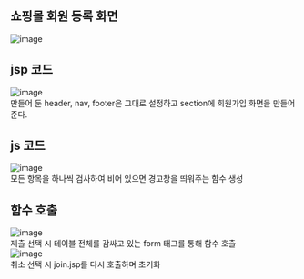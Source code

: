 ## 쇼핑몰 회원 등록 화면
![image](https://github.com/hwan06/shoppingmall_join/assets/114748934/25016593-296a-4338-9228-4c49d7f0a9a5)

## jsp 코드
![image](https://github.com/hwan06/shoppingmall_join/assets/114748934/c6f00a74-b0e4-44ab-b4bd-92097db11ece)    
만들어 둔 header, nav, footer은 그대로 설정하고 section에 회원가입 화면을 만들어 준다.

## js 코드
![image](https://github.com/hwan06/shoppingmall_join/assets/114748934/b299307f-6f0a-4978-90ee-da5e5e292895)   
모든 항목을 하나씩 검사하여 비어 있으면 경고창을 띄워주는 함수 생성   

## 함수 호출

![image](https://github.com/hwan06/shoppingmall_join/assets/114748934/6dd18b1e-1313-44c4-b803-030f1387cbf9)   
제출 선택 시 테이블 전체를 감싸고 있는 form 태그를 통해 함수 호출
<br>
![image](https://github.com/hwan06/shoppingmall_join/assets/114748934/49f5c4be-0d2d-4a06-9083-649b74377e5f)    
취소 선택 시 join.jsp를 다시 호출하며 초기화

